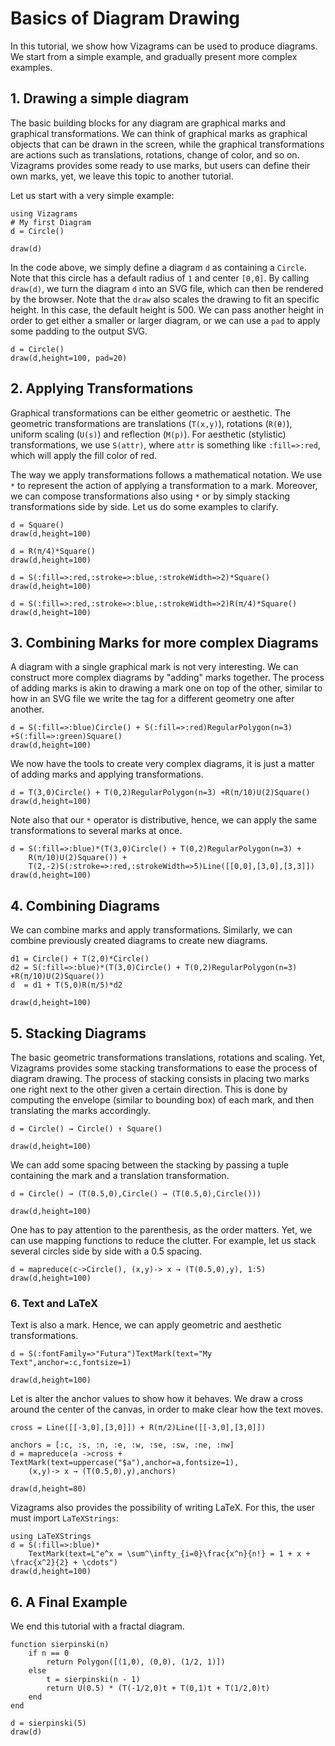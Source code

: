 # Basics of Diagram Drawing

In this tutorial, we show how Vizagrams can be used to produce diagrams.
We start from a simple example, and gradually present more complex
examples.

## 1. Drawing a simple diagram

The basic building blocks for any diagram are graphical marks and
graphical transformations. We can think of graphical marks as graphical
objects that can be drawn in the screen, while the graphical
transformations are actions such as translations, rotations, change of
color, and so on. Vizagrams provides some ready to use marks, but users
can define their own marks, yet, we leave this topic to another
tutorial.

Let us start with a very simple example:

```@example 1
using Vizagrams
# My first Diagram
d = Circle()

draw(d)
```

In the code above, we simply define a diagram `d` as containing a
`Circle`. Note that this circle has a default radius of `1` and center
`[0,0]`. By calling `draw(d)`, we turn the diagram `d` into an SVG file,
which can then be rendered by the browser. Note that the `draw` also
scales the drawing to fit an specific height. In this case, the default
height is 500. We can pass another height in order to get either a
smaller or larger diagram, or we can use a `pad` to apply some padding
to the output SVG.

```@example 1
d = Circle()
draw(d,height=100, pad=20)
```
## 2. Applying Transformations

Graphical transformations can be either geometric or aesthetic. The
geometric transformations are translations (`T(x,y)`), rotations
(`R(θ)`), uniform scaling (`U(s)`) and reflection (`M(p)`). For aesthetic (stylistic)
transformations, we use `S(attr)`, where `attr` is something like
`:fill=>:red`, which will apply the fill color of red.

The way we apply transformations follows a mathematical notation. We use
`*` to represent the action of applying a transformation to a mark.
Moreover, we can compose transformations also using `*` or by simply
stacking transformations side by side. Let us do some examples to
clarify.

```@example 1
d = Square()
draw(d,height=100)
```

```@example 1
d = R(π/4)*Square()
draw(d,height=100)
```
```@example 1
d = S(:fill=>:red,:stroke=>:blue,:strokeWidth=>2)*Square()
draw(d,height=100)
```
```@example 1
d = S(:fill=>:red,:stroke=>:blue,:strokeWidth=>2)R(π/4)*Square()
draw(d,height=100)
```

## 3. Combining Marks for more complex Diagrams

A diagram with a single graphical mark is not very interesting. We can
construct more complex diagrams by "adding" marks together. The process
of adding marks is akin to drawing a mark one on top of the other,
similar to how in an SVG file we write the tag for a different geometry
one after another.

```@example 1
d = S(:fill=>:blue)Circle() + S(:fill=>:red)RegularPolygon(n=3) +S(:fill=>:green)Square() 
draw(d,height=100)
```

We now have the tools to create very complex diagrams, it is just a
matter of adding marks and applying transformations.

```@example 1
d = T(3,0)Circle() + T(0,2)RegularPolygon(n=3) +R(π/10)U(2)Square() 
draw(d,height=100)
```

Note also that our `*` operator is distributive, hence, we can apply the
same transformations to several marks at once.

```@example 1
d = S(:fill=>:blue)*(T(3,0)Circle() + T(0,2)RegularPolygon(n=3) +
    R(π/10)U(2)Square()) +
    T(2,-2)S(:stroke=>:red,:strokeWidth=>5)Line([[0,0],[3,0],[3,3]])
draw(d,height=100)
```

## 4. Combining Diagrams

We can combine marks and apply transformations. Similarly, we can
combine previously created diagrams to create new diagrams.

```@example 1
d1 = Circle() + T(2,0)*Circle()
d2 = S(:fill=>:blue)*(T(3,0)Circle() + T(0,2)RegularPolygon(n=3) +R(π/10)U(2)Square())
d  = d1 + T(5,0)R(π/5)*d2

draw(d,height=100)
```

## 5. Stacking Diagrams

The basic geometric transformations translations, rotations and scaling.
Yet, Vizagrams provides some stacking transformations to ease the
process of diagram drawing. The process of stacking consists in placing
two marks one right next to the other given a certain direction. This is
done by computing the envelope (similar to bounding box) of each mark,
and then translating the marks accordingly.

```@example 1
d = Circle() → Circle() ↑ Square()

draw(d,height=100)
```

We can add some spacing between the stacking by passing a tuple
containing the mark and a translation transformation.

```@example 1
d = Circle() → (T(0.5,0),Circle() → (T(0.5,0),Circle()))

draw(d,height=100)
```

One has to pay attention to the parenthesis, as the order matters. Yet,
we can use mapping functions to reduce the clutter. For example, let us
stack several circles side by side with a 0.5 spacing.

```@example 1
d = mapreduce(c->Circle(), (x,y)-> x → (T(0.5,0),y), 1:5)
draw(d,height=100)
```

### 6. Text and LaTeX

Text is also a mark. Hence, we can apply geometric and aesthetic
transformations.

```@example 1
d = S(:fontFamily=>"Futura")TextMark(text="My Text",anchor=:c,fontsize=1)

draw(d,height=100)
```

Let is alter the anchor values to show how it behaves. We draw a cross
around the center of the canvas, in order to make clear how the text
moves.

```@example 1
cross = Line([[-3,0],[3,0]]) + R(π/2)Line([[-3,0],[3,0]]) 

anchors = [:c, :s, :n, :e, :w, :se, :sw, :ne, :nw]
d = mapreduce(a ->cross + TextMark(text=uppercase("$a"),anchor=a,fontsize=1),
    (x,y)-> x → (T(0.5,0),y),anchors)

draw(d,height=80)
```

Vizagrams also provides the possibility of writing LaTeX. For this, the
user must import `LaTeXStrings`:

```@example 1
using LaTeXStrings
d = S(:fill=>:blue)*
    TextMark(text=L"e^x = \sum^\infty_{i=0}\frac{x^n}{n!} = 1 + x + \frac{x^2}{2} + \cdots")
draw(d,height=100)
```


## 6. A Final Example

We end this tutorial with a fractal diagram.

```@example 1
function sierpinski(n)
    if n == 0
        return Polygon([(1,0), (0,0), (1/2, 1)])
    else
        t = sierpinski(n - 1)
        return U(0.5) * (T(-1/2,0)t + T(0,1)t + T(1/2,0)t)
    end
end

d = sierpinski(5)
draw(d)
```
